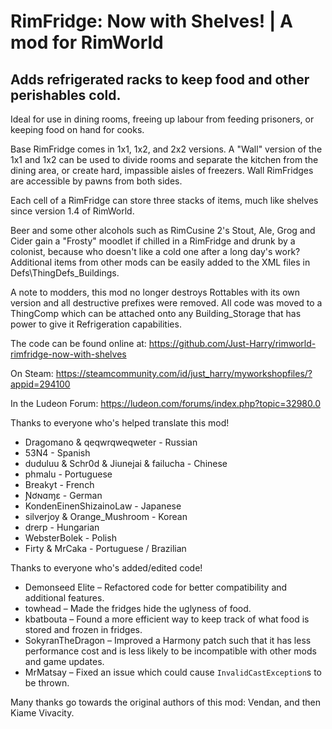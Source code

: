 # RimFridge: Now with Shelves! | A mod for RimWorld

## Adds refrigerated racks to keep food and other perishables cold.  

Ideal for use in dining rooms, freeing up labour from feeding prisoners, or keeping food on hand for cooks.

Base RimFridge comes in 1x1, 1x2, and 2x2 versions.  A "Wall" version of the 1x1 and 1x2 can be used to divide rooms and separate the kitchen from the dining area, or create hard, impassible aisles of freezers.  Wall RimFridges are accessible by pawns from both sides.

Each cell of a RimFridge can store three stacks of items, much like shelves since version 1.4 of RimWorld.

Beer and some other alcohols such as RimCusine 2's Stout, Ale, Grog and Cider gain a "Frosty" moodlet if chilled in a RimFridge and drunk by a colonist, because who doesn't like a cold one after a long day's work?  Additional items from other mods can be easily added to the XML files in Defs\ThingDefs_Buildings.

A note to modders, this mod no longer destroys Rottables with its own version and all destructive prefixes were removed.  All code was moved to a ThingComp which can be attached onto any Building_Storage that has power to give it Refrigeration capabilities.

The code can be found online at: https://github.com/Just-Harry/rimworld-rimfridge-now-with-shelves

On Steam: https://steamcommunity.com/id/just_harry/myworkshopfiles/?appid=294100

In the Ludeon Forum: https://ludeon.com/forums/index.php?topic=32980.0

Thanks to everyone who's helped translate this mod!
* Dragomano &amp; qeqwrqweqweter - Russian
* 53N4 - Spanish
* duduluu &amp; Schr0d &amp; Jiunejai &amp; failucha - Chinese
* phmalu - Portuguese
* Breakyt - French
* Ɲơɴɑɱɛ - German
* KondenEinenShizainoLaw - Japanese
* silverjoy &amp; Orange_Mushroom - Korean
* drerp - Hungarian
* WebsterBolek - Polish
* Firty &amp; MrCaka - Portuguese / Brazilian

Thanks to everyone who's added/edited code!
* Demonseed Elite – Refactored code for better compatibility and additional features.
* towhead – Made the fridges hide the uglyness of food.
* kbatbouta – Found a more efficient way to keep track of what food is stored and frozen in fridges.
* SokyranTheDragon – Improved a Harmony patch such that it has less performance cost and is less likely to be incompatible with other mods and game updates.
* MrMatsay – Fixed an issue which could cause `InvalidCastException`s to be thrown.

Many thanks go towards the original authors of this mod: Vendan, and then Kiame Vivacity.

